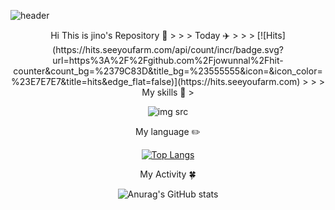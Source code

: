 ![header](https://capsule-render.vercel.app/api?type=slice&color=auto&height=110&section=header&text=Jinho&fontSize=30&&animation=fadeIn&&&&fontAlign=80)

<div align=center>
Hi This is jino's Repository 👋 
>
>
>
Today ✈️
>
>
>
[![Hits](https://hits.seeyoufarm.com/api/count/incr/badge.svg?url=https%3A%2F%2Fgithub.com%2Fjowunnal%2Fhit-counter&count_bg=%2379C83D&title_bg=%23555555&icon=&icon_color=%23E7E7E7&title=hits&edge_flat=false)](https://hits.seeyoufarm.com)
>
>
>
 My skills 🦾 
>
 
![img src](https://img.shields.io/badge/Android-3DDC84?style=flat&logo=Android&logoColor=white")
>
>
>
 My language ✏️
> 
[![Top Langs](https://github-readme-stats.vercel.app/api/top-langs/?username=jowunnal&layout=compact)](https://github.com/jowunnal/github-readme-stats)
>
>
>
 My Activity 🍀
>
![Anurag's GitHub stats](https://github-readme-stats.vercel.app/api?username=jowunnal&show_icons=true&theme=radical)
</div>

<!--
jowunnal/jowunnal** is a ✨ _special_ ✨ repository because its `README.md` (this file) appears on your GitHub profile.

Here are some ideas to get you started:

- 🔭 I’m currently working on ...
- 🌱 I’m currently learning ...
- 👯 I’m looking to collaborate on ...
- 🤔 I’m looking for help with ...
- 💬 Ask me about ...
- 📫 How to reach me: ...
- 😄 Pronouns: ...
- ⚡ Fun fact: ...
-->

